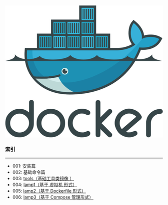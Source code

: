 ![docker logo](./logo.png)


### 索引
---

+ 001: 安装篇
+ 002: 基础命令篇
+ 003: [tools（基础工具类镜像 ）](./tools/)
+ 004: [lamp1（基于 虚拟机 形式）](./lamp1/)
+ 005: [lamp2（基于 Dockerfile 形式）](./lamp2/)
+ 006: [lamp3（基于 Compose 管理形式）](./lamp3/)
